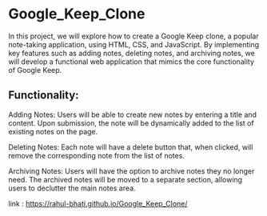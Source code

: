 # Google_Keep_Clone
In this project, we will explore how to create a Google Keep clone, a popular note-taking application, using HTML, CSS, and JavaScript. By implementing key features such as adding notes, deleting notes, and archiving notes, we will develop a functional web application that mimics the core functionality of Google Keep.

## Functionality:

Adding Notes: Users will be able to create new notes by entering a title and content. Upon submission, the note will be dynamically added to the list of existing notes on the page.

Deleting Notes: Each note will have a delete button that, when clicked, will remove the corresponding note from the list of notes.

Archiving Notes: Users will have the option to archive notes they no longer need. The archived notes will be moved to a separate section, allowing users to declutter the main notes area.

link : https://rahul-bhati.github.io/Google_Keep_Clone/
